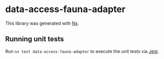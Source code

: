 # data-access-fauna-adapter

This library was generated with [Nx](https://nx.dev).

## Running unit tests

Run `nx test data-access-fauna-adapter` to execute the unit tests via [Jest](https://jestjs.io).
